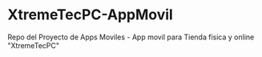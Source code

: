# XtremeTecPC-AppMovil
Repo del Proyecto de Apps Moviles - App movil para Tienda fisica y online "XtremeTecPC"

